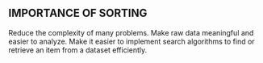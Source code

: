 ## IMPORTANCE OF SORTING

Reduce the complexity of many problems.
Make raw data meaningful and easier to analyze.
Make it easier to implement search algorithms to find or retrieve an item from a dataset efficiently.
